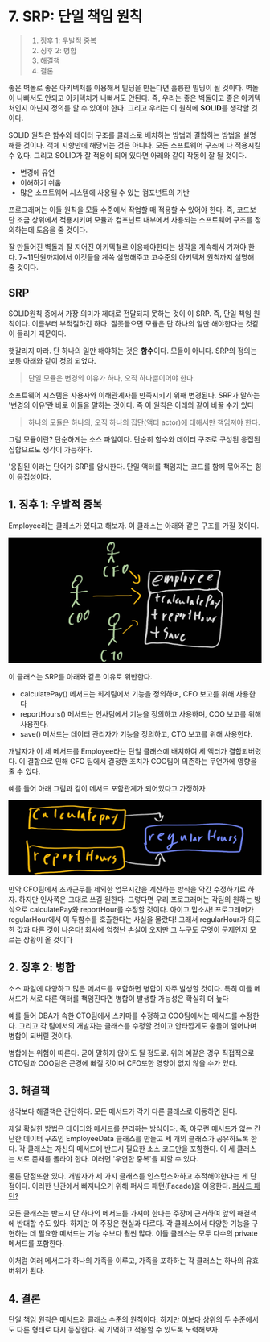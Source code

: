 # 7. SRP: 단일 책임 원칙

> 1. 징후 1: 우발적 중복
> 2. 징후 2: 병합
> 3. 해결책
> 4. 결론

좋은 벽돌로 좋은 아키텍처를 이용해서 빌딩을 만든다면 훌륭한 빌딩이 될 것이다. 벽돌이 나빠서도 안되고 아키텍처가 나빠서도 안된다. 즉, 우리는 좋은 벽돌이고 좋은 아키텍처인지 아닌지 정의를 할 수 있어야 한다. 그리고 우리는 이 원칙에 **SOLID**를 생각할 것이다.

SOLID 원칙은 함수와 데이터 구조를 클래스로 배치하는 방법과 결합하는 방법을 설명해줄 것이다. 객체 지향만에 해당되는 것은 아니다. 모든 소프트웨어 구조에 다 적용시킬 수 있다. 그리고 SOLID가 잘 적용이 되어 있다면 아래와 같이 작동이 잘 될 것이다.

- 변경에 유연
- 이해하기 쉬움
- 많은 소프트웨어 시스템에 사용될 수 있는 컴포넌트의 기반

프로그래머는 이들 원칙을 모듈 수준에서 작업할 때 적용할 수 있어야 한다. 즉, 코드보단 조금 상위에서 적용시키며 모듈과 컴포넌트 내부에서 사용되는 소프트웨어 구조를 정의하는데 도움을 줄 것이다.

잘 만들어진 벽돌과 잘 지어진 아키텍철르 이용해야한다는 생각을 계속해서 가져야 한다. 7~11단원까지에서 이것들을 계쏙 설명해주고 고수준의 아키텍처 원칙까지 설명해 줄 것이다.

## SRP

SOLID원칙 중에서 가장 의미가 제대로 전달되지 못하는 것이 이 SRP. 즉, 단일 책임 원칙이다. 이름부터 부적절하긴 하다. 잘못들으면 모듈은 단 하나의 일만 해야한다는 것같이 들리기 때문이다.

햇갈리지 마라. 단 하나의 일만 해야하는 것은 **함수**이다. 모듈이 아니다. SRP의 정의는 보통 아래와 같이 정의 되었다.

> 단일 모듈은 변경의 이유가 하나, 오직 하나뿐이어야 한다.

소프트웨어 시스템은 사용자와 이해관계자를 만족시키기 위해 변경된다. SRP가 말하는 '변경의 이유'란 바로 이들을 말하는 것이다. 즉 이 원칙은 아래와 같이 바꿀 수가 있다

> 하나의 모듈은 하나의, 오직 하나의 집단(액터 actor)에 대해서만 책임져야 한다.

그럼 모듈이란? 단순하게는 소스 파일이다. 단순히 함수와 데이터 구조로 구성된 응집된 집합으로도 생각이 가능하다. 

'응집된'이라는 단어가 SRP를 암시한다. 단일 액터를 책임지는 코드를 함께 묶어주는 힘이 응집성이다.

## 1. 징후 1: 우발적 중복

Employee라는 클래스가 있다고 해보자. 이 클래스는 아래와 같은 구조를 가질 것이다.

![](Notes_210629_153850.jpg)

이 클래스는 SRP를 아래와 같은 이유로 위반한다.

- calculatePay() 메서드는 회계팀에서 기능을 정의하며, CFO 보고를 위해 사용한다
- reportHours() 메서드는 인사팀에서 기능을 정의하고 사용하며, COO 보고를 위해 사용한다.
- save() 메서드는 데이터 관리자가 기능을 정의하고, CTO 보고를 위해 사용한다.

개발자가 이 세 메서드를 Employee라는 단일 클래스에 배치하여 세 액터가 결합되버렸다. 이 결합으로 인해 CFO 팀에서 결정한 조치가 COO팀이 의존하는 무언가에 영향을 줄 수 있다.

예를 들어 아래 그림과 같이 메서드 포함관계가 되어있다고 가정하자

![](Notes_210629_154800.jpg)

만약 CFO팀에서 초과근무를 제외한 업무시간을 계산하는 방식을 약간 수정하기로 하자. 하지만 인사쪽은 그대로 쓰길 원한다. 그렇다면 우리 프로그래머는 각팀의 원하는 방식으로 calculatePay와 reportHour를 수정할 것이다. 아이고 맙소사! 프로그래머가 regularHour에서 이 두함수를 호출한다는 사실을 몰랐다! 그래서 regularHour가 의도한 값과 다른 것이 나온다! 회사에 엄청난 손실이 오지만 그 누구도 무엇이 문제인지 모르는 상황이 올 것이다

## 2. 징후 2: 병합

소스 파일에 다양하고 많은 메서드를 포함하면 병합이 자주 발생할 것이다. 특히 이들 메서드가 서로 다른 액터를 책임진다면 병합이 발생할 가능성은 확실히 더 높다

예를 들어 DBA가 속한 CTO팀에서 스키마를 수정하고 COO팀에서는 메서드를 수정한다. 그리고 각 팀에서의 개발자는 클래스를 수정할 것이고 안타깝게도 충돌이 일어나며 병합이 되버릴 것이다.

병합에는 위험이 따른다. 굳이 말하지 않아도 될 정도로. 위의 예같은 경우 직접적으로 CTO팀과 COO팀은 곤경에 빠질 것이며 CFO또한 영향이 없지 않을 수가 있다.

## 3. 해결책

생각보다 해결책은 간단하다. 모든 메서드가 각기 다른 클래스로 이동하면 된다.

제일 확실한 방법은 데이터와 메서드를 분리하는 방식이다. 즉, 아무런 메서드가 없는 간단한 데이터 구조인 EmployeeData 클래스를 만들고 세 개의 클래스가 공유하도록 한다. 각 클래스는 자신의 메서드에 반드시 필요한 소스 코드만을 포함한다. 이 세 클래스는 서로 존재를 몰라야 한다. 이러면 '우연한 중복'을 피할 수 있다.

물론 단점또한 있다. 개발자가 세 가지 클래스를 인스턴스화하고 추적해야한다는 게 단점이다. 이러한 난관에서 빠져나오기 위해 퍼사드 패턴(Facade)을 이용한다. [퍼사드 패턴?](https://lktprogrammer.tistory.com/42)

모든 클래스는 반드시 단 하나의 메서드를 가져야 한다는 주장에 근거하여 앞의 해결책에 반대할 수도 있다. 하지만 이 주장은 현실과 다르다. 각 클래스에서 다양한 기능을 구현하는 데 필요한 메서드는 기능 수보다 훨씬 많다. 이들 클래스는 모두 다수의 private 메서드를 포함한다.

이처럼 여러 메서드가 하나의 가족을 이루고, 가족을 포하하는 각 클래스는 하나의 유효버위가 된다.

## 4. 결론

단일 책임 원칙은 메서드와 클래스 수준의 원칙이다. 하지만 이보다 상위의 두 수준에서도 다른 형태로 다시 등장한다. 꼭 기억하고 적용할 수 있도록 노력해보자.

